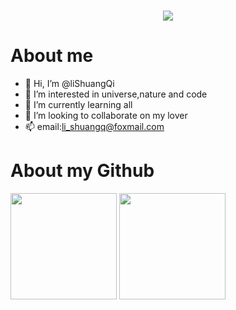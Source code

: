 <h1 align="center" border="0px" border-bottom="0px"> <a href="https://sunguoqi.com/"> <img src="https://readme-typing-svg.herokuapp.com/?lines=Welcome！;祝您开心！&center=true&size=27"> </a> </h1>

# About me
- 👋 Hi, I’m @liShuangQi
- 👀 I’m interested in universe,nature and code
- 🌱 I’m currently learning all
- 💞️ I’m looking to collaborate on my lover
- 📫 email:li_shuangq@foxmail.com

# About my Github

<div align="left"> 
  <img height="170px" src="https://github-readme-stats.vercel.app/api?username=lishuangQ&theme=default&show_icons=true" />
  <img height="170px" src="https://github-readme-stats.vercel.app/api/top-langs/?username=lishuangQ&layout=compact" /> 
</div>


<!---
liShuangQ/liShuangQ is a ✨ special ✨ repository because its `README.md` (this file) appears on your GitHub profile.
You can click the Preview link to take a look at your changes.
--->
